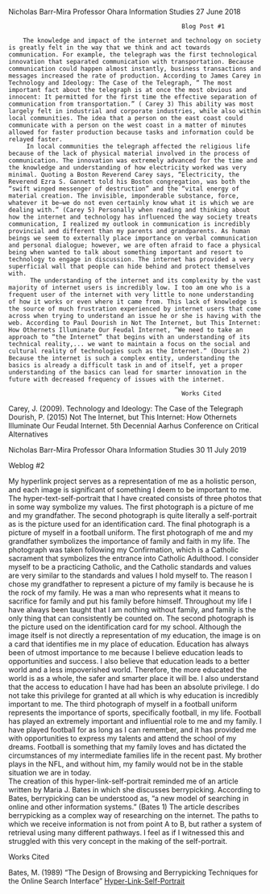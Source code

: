 Nicholas Barr-Mira
Professor Ohara
Information Studies 
27 June 2018

                                                    Blog Post #1

        The knowledge and impact of the internet and technology on society is greatly felt in the way that we think and act towards communication. For example, the telegraph was the first technological innovation that separated communication with transportation. Because communication could happen almost instantly, business transactions and messages increased the rate of production. According to James Carey in Technology and Ideology: The Case of the Telegraph, “ The most important fact about the telegraph is at once the most obvious and innocent: It permitted for the first time the effective separation of communication from transportation.” ( Carey 3) This ability was most largely felt in industrial and corporate industries, while also within local communities. The idea that a person on the east coast could communicate with a person on the west coast in a matter of minutes allowed for faster production because tasks and information could be relayed faster. 
         In local communities the telegraph affected the religious life because of the lack of physical material involved in the process of communication. The innovation was extremely advanced for the time and the knowledge and understanding of how electricity worked was very minimal. Quoting a Boston Reverend Carey says, “Electricity, the Reverend Ezra S. Gannett told his Boston congregation, was both the “swift winged messenger of destruction” and the “vital energy of material creation. The invisible, imponderable substance, force, whatever it be—we do not even certainly know what it is which we are dealing with.” (Carey 5) Personally when reading and thinking about how the internet and technology has influenced the way society treats communication, I realized my outlook in communication is incredibly provincial and different than my parents and grandparents. As human beings we seem to externally place importance on verbal communication and personal dialogue; however, we are often afraid to face a physical being when wanted to talk about something important and resort to technology to engage in discussion. The internet has provided a very superficial wall that people can hide behind and protect themselves with. 
          The understanding of the internet and its complexity by the vast majority of internet users is incredibly low. I too am one who is a frequent user of the internet with very little to none understanding of how it works or even where it came from. This lack of knowledge is the source of much frustration experienced by internet users that come across when trying to understand an issue he or she is having with the web. According to Paul Dourish in Not The Internet, but This Internet: How Othernets Illuminate Our Feudal Internet, “We need to take an approach to “the Internet” that begins with an understanding of its technical reality,... we want to maintain a focus on the social and cultural reality of technologies such as the Internet.” (Dourish 2) Because the internet is such a complex entity, understanding the basics is already a difficult task in and of itself, yet a proper understanding of the basics can lead for smarter innovation in the future with decreased frequency of issues with the internet. 

                                                    Works Cited

Carey, J. (2009). Technology and Ideology: The Case of the Telegraph 
Dourish, P. (2015) Not The Internet, but This Internet: How Othernets Illuminate Our Feudal Internet. 5th Decennial Aarhus Conference on Critical Alternatives





Nicholas Barr-Mira 
Professor Ohara
Information Studies 30
11 July 2019

Weblog #2

My hyperlink project serves as a representation of me as a holistic person, and each image is significant of something I deem to be important to me. The hyper-text-self-portrait that I have created consists of three photos that in some way symbolize my values. The first photograph is a picture of me and my grandfather. The second photograph is quite literally a self-portrait as is the picture used for an identification card. The final photograph is a picture of myself in a football uniform. 
The first photograph of me and my grandfather symbolizes the importance of family and faith in my life. The photograph was taken following my Confirmation, which is a Catholic sacrament that symbolizes the entrance into Catholic Adulthood. I consider myself to be a practicing Catholic, and the Catholic standards and values are very similar to the standards and values I hold myself to. The reason I chose my grandfather to represent a picture of my family is because he is the rock of my family. He was a man who represents what it means to sacrifice for family and put his family before himself. Throughout my life I have always been taught that I am nothing without family, and family is the only thing that can consistently be counted on. 
The second photograph is the picture used on the identification card for my school. Although the image itself is not directly a representation of my education, the image is on a card that identifies me in my place of education. Education has always been of utmost importance to me because I believe education leads to opportunities and success. I also believe that education leads to a better world and a less impoverished world. Therefore, the more educated the world is as a whole, the safer and smarter place it will be. I also understand that the access to education I have had has been an absolute privilege. I do not take this privilege for granted at all which is why education is incredibly important to me. 
The third photograph of myself in a football uniform represents the importance of sports, specifically football, in my life. Football has played an extremely important and influential role to me and my family. I have played football for as long as I can remember, and it has provided me with opportunities to express my talents and attend the school of my dreams. Football is something that my family loves and has dictated the circumstances of my intermediate families life in the recent past. My brother plays in the NFL, and without him, my family would not be in the stable situation we are in today.  
The creation of this hyper-link-self-portrait reminded me of an article written by Maria J. Bates in which she discusses berrypicking. According to Bates, berrypicking can be understood as, “a new model of searching in online and other information systems.” (Bates 1) The article describes berrypicking as a complex way of researching on the internet. The paths to which we receive information is not from point A to B, but rather a system of retrieval using many different pathways. I feel as if I witnessed this and struggled with this very concept in the making of the self-portrait. 


Works Cited

Bates, M. (1989) “The Design of Browsing and Berrypicking Techniques for the Online Search Interface”
[Hyper-Link-Self-Portrait](http://127.0.0.1:52554/index.html)    
